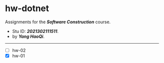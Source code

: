 # hw-dotnet
Assignments for the ***Software Construction*** course. 
- Stu ID: ***2021302111511***. 
- by ***Yang HaoQi***.
---
- [ ] hw-02
- [x] hw-01
